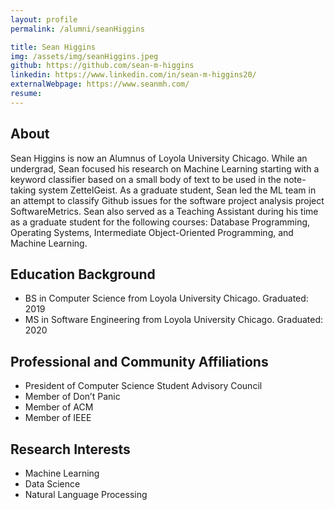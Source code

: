 ```yaml
---
layout: profile
permalink: /alumni/seanHiggins

title: Sean Higgins
img: /assets/img/seanHiggins.jpeg
github: https://github.com/sean-m-higgins
linkedin: https://www.linkedin.com/in/sean-m-higgins20/
externalWebpage: https://www.seanmh.com/
resume:
---
```


## About

Sean Higgins is now an Alumnus of Loyola University Chicago. While an undergrad, Sean focused his research on Machine Learning starting with a keyword classifier based on a small body of text to be used in the note-taking system ZettelGeist. As a graduate student, Sean led the ML team in an attempt to classify Github issues for the software project analysis project SoftwareMetrics. Sean also served as a Teaching Assistant during his time as a graduate student for the following courses: Database Programming, Operating Systems, Intermediate Object-Oriented Programming, and Machine Learning.

## Education Background

- BS in Computer Science from Loyola University Chicago. Graduated: 2019
- MS in Software Engineering from Loyola University Chicago. Graduated: 2020

## Professional and Community Affiliations

- President of Computer Science Student Advisory Council
- Member of Don’t Panic
- Member of ACM
- Member of IEEE

## Research Interests

- Machine Learning
- Data Science
- Natural Language Processing
